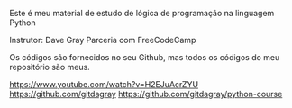 
Este é meu material de estudo de lógica
de programação na linguagem Python

Instrutor: Dave Gray
Parceria com FreeCodeCamp

Os códigos são fornecidos no seu Github, mas
todos os códigos do meu repositório são meus.

https://www.youtube.com/watch?v=H2EJuAcrZYU
https://github.com/gitdagray
https://github.com/gitdagray/python-course


